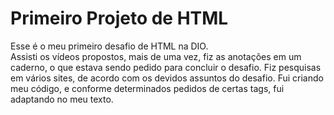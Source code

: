 <h1>Primeiro Projeto de HTML</h1>
<p>
  Esse é o meu primeiro desafio de HTML na DIO. </br>
  Assisti os vídeos propostos, mais de uma vez, fiz as anotações em um caderno, o que estava sendo pedido para concluir o desafio. Fiz pesquisas em vários sites, de acordo com os devidos assuntos do desafio. Fui criando meu código, e conforme determinados pedidos de certas tags,  fui adaptando no meu texto.
</p>